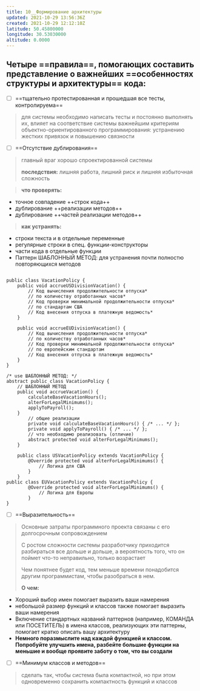 ```yaml
---
title: 10__Формирование архитектуры
updated: 2021-10-29 13:56:36Z
created: 2021-10-29 12:12:10Z
latitude: 50.45800000
longitude: 30.53030000
altitude: 0.0000
---
```


## Четыре ==правила==, помогающих составить представление о важнейших ==особенностях структуры и архитектуры== кода:

- [ ] ==тщательно протестированная и прошедшая все тесты, контролируема==
> для системы необходимо написать тесты и постоянно выполнять их, влияет на соответствие системы важнейшим критериям объектно-ориентированного программирования: устранению жестких привязок и повышению связности

- [ ] ==Отсутствие дублирования==
> главный враг хорошо спроектированной системы
> 
> **последствия:** лишняя работа, лишний риск и лишняя избыточная сложность


> **что проверять:**
- точное совпадение ++строк кода++
- дублирование ++реализации методов++
- дублирование ++частей реализации методов++

> **как устранять:**
- строки текста и в отдельные переменные
- регулярные строки в спец. функции-конструкторы
- части кода в отдельные функции
-  Паттерн ШАБЛОННЫЙ МЕТОД: для устранения почти полностю повторяющихся методов

```

public class VacationPolicy {
	public void accrueUSDivisionVacation() {
		// Код вычисления продолжительности отпуска*
		// по количеству отработанных часов*
		// Код проверки минимальной продолжительности отпуска*
		// по стандартам США
		// Код внесения отпуска в платежную ведомость*
	}

	public void accrueEUDivisionVacation() {
		// Код вычисления продолжительности отпуска*
		// по количеству отработанных часов*
		// Код проверки минимальной продолжительности отпуска*
		// по европейским стандартам
		// Код внесения отпуска в платежную ведомость*
	}
}

/* use ШАБЛОННЫЙ МЕТОД: */
abstract public class VacationPolicy {
	// ШАБЛОННЫЙ МЕТОД
	public void accrueVacation() {
		calculateBaseVacationHours();
		alterForLegalMinimums();
		applyToPayroll();
	}
		// общие реализации
		private void calculateBaseVacationHours() { /* ... */ };
		private void applyToPayroll() { /* ... */ };
		// что необходимо реализовать (отличие)
		abstract protected void alterForLegalMinimums();
	}

	public class USVacationPolicy extends VacationPolicy {
		@Override protected void alterForLegalMinimums() {
			// Логика для США
		}
	}
public class EUVacationPolicy extends VacationPolicy {
		@Override protected void alterForLegalMinimums() {
			// Логика для Европы
		}
}
```

- [ ] ==Выразительность==
> Основные затраты программного проекта связаны с его долгосрочным сопровождением
> 
> С ростом сложности системы разработчику приходится разбираться все дольше и дольше, а вероятность того, что он поймет что-то неправильно, только возрастает
> 
> Чем понятнее будет код, тем меньше времени понадобится другим программистам, чтобы разобраться в нем.
> 
> **О чем:**

- Хороший выбор имен помогает выразить ваши намерения
- небольшой размер функций и классов также помогает выразить
ваши намерения
- Включение стандартных названий паттернов (например, КОМАНДА или ПОСЕТИТЕЛЬ) в имена классов, реализующих эти паттерны, помогает кратко описать вашу архитектуру
- **Немного поразмыслите над каждой функцией и классом. Попробуйте улучшить имена, разбейте большие функции на меньшие и вообще проявите заботу о том, что вы создали**

- [ ] ==Минимум классов и методов==
> сделать так, чтобы система была компактной, но при этом одновременно сохранить компактность функций и классов